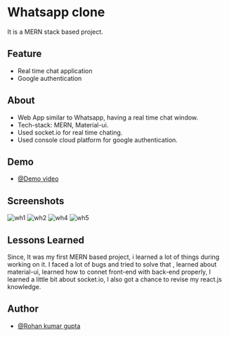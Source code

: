 
# Whatsapp clone

It is a MERN stack based project.


## Feature

- Real time chat application
- Google authentication



## About

- Web App similar to Whatsapp, having a real time chat window.
- Tech-stack: MERN, Material-ui.
- Used socket.io for real time chating.
- Used console cloud platform for google authentication.

## Demo
- [@Demo video](https://youtu.be/scBK4HCae-Q)

## Screenshots

![wh1](https://user-images.githubusercontent.com/80319554/155835804-19268633-86d4-43b0-baf4-80d01ad490b2.PNG)
![wh2](https://user-images.githubusercontent.com/80319554/155835811-3e3f7946-8068-42b8-b3e1-a7194e0ed7d2.PNG)
![wh4](https://user-images.githubusercontent.com/80319554/155835814-550961bc-74df-4202-9db7-7aa560a59e97.PNG)
![wh5](https://user-images.githubusercontent.com/80319554/155835818-1ce23c5b-2984-41ad-b915-5fb108444758.PNG)


## Lessons Learned
Since, It was my first MERN based project, i learned a lot of things during working on it.
I faced a lot of bugs and tried to solve that , learned about material-ui, learned how to connet front-end with back-end
properly, I learned a little bit about socket.io, I also got a chance to revise my react.js knowledge.


## Author

- [@Rohan kumar gupta](https://github.com/rk086066)

